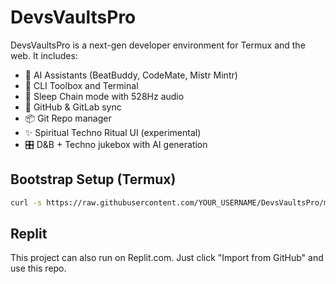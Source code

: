 # DevsVaultsPro

DevsVaultsPro is a next-gen developer environment for Termux and the web. It includes:

- 🧠 AI Assistants (BeatBuddy, CodeMate, Mistr Mintr)
- 🧰 CLI Toolbox and Terminal
- 🎵 Sleep Chain mode with 528Hz audio
- 🔐 GitHub & GitLab sync
- 📦 Git Repo manager
- ✨ Spiritual Techno Ritual UI (experimental)
- 🎛️ D&B + Techno jukebox with AI generation

## Bootstrap Setup (Termux)
```bash
curl -s https://raw.githubusercontent.com/YOUR_USERNAME/DevsVaultsPro/main/bootstrap.sh | bash
```

## Replit
This project can also run on Replit.com. Just click "Import from GitHub" and use this repo.